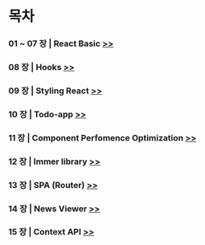 # 목차

### 01 ~ 07 장 | React Basic [>>](./01_07/react-basic)

### 08 장 | Hooks [>>](./08/hooks_tutorial)

### 09 장 | Styling React [>>](./09/styling-react)

### 10 장 | Todo-app [>>](./10)

### 11 장 | Component Perfomence Optimization [>>](./11)

### 12 장 | Immer library [>>](./12/immer-tutorial)

### 13 장 | SPA (Router) [>>](./13/router-tutorial)

### 14 장 | News Viewer [>>](./14)

### 15 장 | Context API [>>](./15/context-tutorial)
